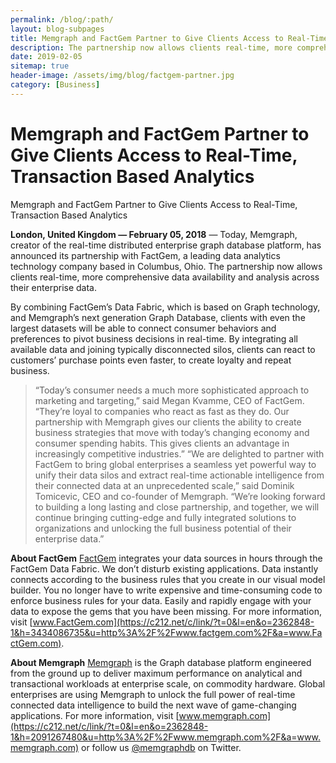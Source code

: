 ```yaml
---
permalink: /blog/:path/
layout: blog-subpages
title: Memgraph and FactGem Partner to Give Clients Access to Real-Time, Transaction Based Analytics
description: The partnership now allows clients real-time, more comprehensive data availability and analysis across their enterprise data.
date: 2019-02-05
sitemap: true
header-image: /assets/img/blog/factgem-partner.jpg
category: [Business]
---
```


# Memgraph and FactGem Partner to Give Clients Access to Real-Time, Transaction Based Analytics

Memgraph and FactGem Partner to Give Clients Access to Real-Time, Transaction Based Analytics

**London, United Kingdom — February 05, 2018** — Today, Memgraph, creator of the real-time distributed enterprise graph database platform, has announced its partnership with FactGem, a leading data analytics technology company based in Columbus, Ohio. The partnership now allows clients real-time, more comprehensive data availability and analysis across their enterprise data.

By combining FactGem’s Data Fabric, which is based on Graph technology, and Memgraph’s next generation Graph Database, clients with even the largest datasets will be able to connect consumer behaviors and preferences to pivot business decisions in real-time. By integrating all available data and joining typically disconnected silos, clients can react to customers’ purchase points even faster, to create loyalty and repeat business.
> “Today’s consumer needs a much more sophisticated approach to marketing and targeting,” said Megan Kvamme, CEO of FactGem. “They’re loyal to companies who react as fast as they do. Our partnership with Memgraph gives our clients the ability to create business strategies that move with today’s changing economy and consumer spending habits. This gives clients an advantage in increasingly competitive industries.”
> “We are delighted to partner with FactGem to bring global enterprises a seamless yet powerful way to unify their data silos and extract real-time actionable intelligence from their connected data at an unprecedented scale,” said Dominik Tomicevic, CEO and co-founder of Memgraph. “We’re looking forward to building a long lasting and close partnership, and together, we will continue bringing cutting-edge and fully integrated solutions to organizations and unlocking the full business potential of their enterprise data.”

**About FactGem**
[FactGem](https://c212.net/c/link/?t=0&l=en&o=2362848-1&h=111273857&u=https%3A%2F%2Ffactgem.com%2F&a=FactGem) integrates your data sources in hours through the FactGem Data Fabric. We don’t disturb existing applications. Data instantly connects according to the business rules that you create in our visual model builder. You no longer have to write expensive and time-consuming code to enforce business rules for your data. Easily and rapidly engage with your data to expose the gems that you have been missing. For more information, visit [www.FactGem.com](https://c212.net/c/link/?t=0&l=en&o=2362848-1&h=3434086735&u=http%3A%2F%2Fwww.factgem.com%2F&a=www.FactGem.com).

**About Memgraph**
[Memgraph](https://memgraph.com/) is the Graph database platform engineered from the ground up to deliver maximum performance on analytical and transactional workloads at enterprise scale, on commodity hardware. Global enterprises are using Memgraph to unlock the full power of real-time connected data intelligence to build the next wave of game-changing applications. For more information, visit [www.memgraph.com](https://c212.net/c/link/?t=0&l=en&o=2362848-1&h=2091267480&u=http%3A%2F%2Fwww.memgraph.com%2F&a=www.memgraph.com) or follow us [@memgraphdb](https://c212.net/c/link/?t=0&l=en&o=2362848-1&h=2410484396&u=https%3A%2F%2Ftwitter.com%2Fmemgraphdb&a=%40memgraphdb) on Twitter.
